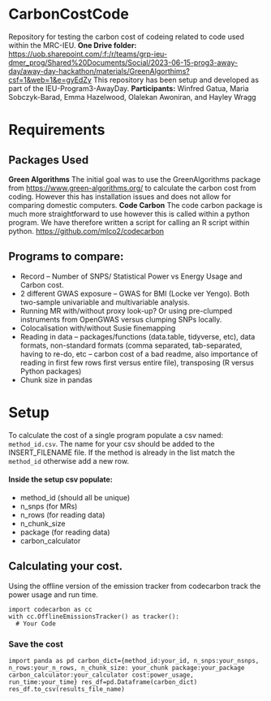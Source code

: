 # CarbonCostCode

Repository for testing the carbon cost of codeing related to code used within the MRC-IEU.
**One Drive folder:** https://uob.sharepoint.com/:f:/r/teams/grp-ieu-dmer_prog/Shared%20Documents/Social/2023-06-15-prog3-away-day/away-day-hackathon/materials/GreenAlgorthims?csf=1&web=1&e=gyEdZy 
This repository has been setup and developed as part of the IEU-Program3-AwayDay.
**Participants:** Winfred Gatua, Maria Sobczyk-Barad, Emma Hazelwood, Olalekan Awoniran, and Hayley Wragg

# Requirements
## Packages Used

**Green Algorithms** The initial goal was to use the GreenAlgorithms package from https://www.green-algorithms.org/ to calculate the carbon cost from coding. 
However this has installation issues and does not allow for comparing domestic computers.
**Code Carbon** The code carbon package is much more straightforward to use however this is called within a python program. We have therefore written a 
script for calling an R script within python. https://github.com/mlco2/codecarbon  

## Programs to compare: 
  * Record – Number of SNPS/ Statistical Power vs Energy Usage and Carbon cost.  
  * 2 different GWAS exposure – GWAS for BMI (Locke ver Yengo). Both two-sample univariable and multivariable analysis. 
  * Running MR with/without proxy look-up? Or using pre-clumped instruments from OpenGWAS versus clumping SNPs locally. 
  * Colocalisation with/without Susie finemapping 
  * Reading in data – packages/functions (data.table, tidyverse, etc), data formats, non-standard formats (comma separated, tab-separated, having to re-do, etc – carbon cost of a bad readme, also importance of reading in first few rows first versus entire file), transposing (R versus Python packages) 
 * Chunk size in pandas 

# Setup
 To calculate the cost of a single program populate a csv named: `method_id.csv`. The name for your csv should be added to the INSERT_FILENAME file. 
 If the method is already in the list match the `method_id` otherwise add a new row. 
 
#### Inside the setup csv populate:
  * method_id (should all be unique) 
  * n_snps (for MRs) 
  * n_rows (for reading data) 
  * n_chunk_size 
  * package (for reading data) 
  * carbon_calculator 

## Calculating your cost.
Using the offline version of the emission tracker from codecarbon track the power usage and run time. 
```
import codecarbon as cc
with cc.OfflineEmissionsTracker() as tracker():
  # Your Code
```

### Save the cost
``
import panda as pd
carbon_dict={method_id:your_id,
              n_snps:your_nsnps,
              n_rows:your_n_rows,
              n_chunk_size: your_chunk
              package:your_package
              carbon_calculator:your_calculator
              cost:power_usage,
              run_time:your_time}
  res_df=pd.Dataframe(carbon_dict)
  res_df.to_csv(results_file_name)
  ``


 

 

 

 
